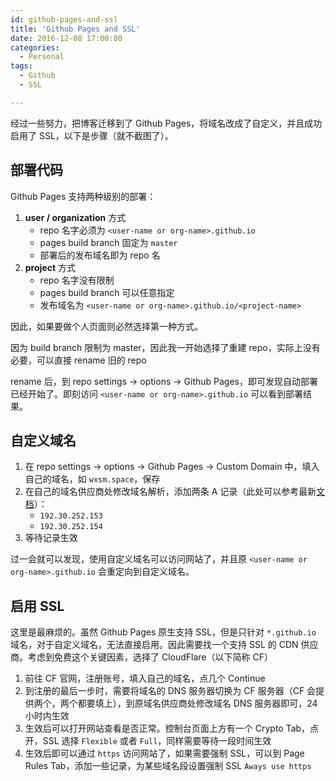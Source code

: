 ```yaml
---
id: github-pages-and-ssl
title: 'Github Pages and SSL'
date: 2016-12-08 17:00:00
categories:
  - Personal
tags:
  - Github
  - SSL

---
```





经过一些努力，把博客迁移到了 Github Pages，将域名改成了自定义，并且成功启用了 SSL，以下是步骤（就不截图了）。

## 部署代码

Github Pages 支持两种级别的部署：

1. **user / organization** 方式
    * repo 名字必须为 `<user-name or org-name>.github.io`
    * pages build branch 固定为 `master`
    * 部署后的发布域名即为 repo 名
2. **project** 方式
    * repo 名字没有限制
    * pages build branch 可以任意指定
    * 发布域名为 `<user-name or org-name>.github.io/<project-name>`

因此，如果要做个人页面则必然选择第一种方式。

因为 build branch 限制为 master，因此我一开始选择了重建 repo，实际上没有必要，可以直接 rename 旧的 repo

rename 后，到 repo settings -> options -> Github Pages，即可发现自动部署已经开始了。即刻访问 `<user-name or org-name>.github.io` 可以看到部署结果。

## 自定义域名

1. 在 repo settings -> options -> Github Pages -> Custom Domain 中，填入自己的域名，如 `wxsm.space`，保存
2. 在自己的域名供应商处修改域名解析，添加两条 A 记录（此处可以参考最新[文档](https://help.github.com/articles/setting-up-an-apex-domain/)）：
    * `192.30.252.153`
    * `192.30.252.154`
3. 等待记录生效
    
过一会就可以发现，使用自定义域名可以访问网站了，并且原 `<user-name or org-name>.github.io` 会重定向到自定义域名。

## 启用 SSL

这里是最麻烦的。虽然 Github Pages 原生支持 SSL，但是只针对 `*.github.io` 域名，对于自定义域名，无法直接启用。因此需要找一个支持 SSL 的 CDN 供应商。考虑到免费这个关键因素，选择了 CloudFlare（以下简称 CF）

1. 前往 CF 官网，注册账号，填入自己的域名，点几个 Continue
2. 到注册的最后一步时，需要将域名的 DNS 服务器切换为 CF 服务器（CF 会提供两个，两个都要填上），到原域名供应商处修改域名 DNS 服务器即可，24 小时内生效
3. 生效后可以打开网站查看是否正常。控制台页面上方有一个 Crypto Tab，点开，SSL 选择 `Flexible` 或者 `Full`，同样需要等待一段时间生效
4. 生效后即可以通过 `https` 访问网站了，如果需要强制 SSL，可以到 Page Rules Tab，添加一些记录，为某些域名段设置强制 SSL `Aways use https`

